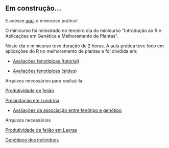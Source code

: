 ## Em construção...


E acesse [aqui](praticas_2017/pratica3_2017.html) o minicurso prático!

O minicurso foi ministrado no terceiro dia do minicurso "Introdução ao R e Aplicações em Genética e Melhoramento de Plantas".

Neste dia o minicurso teve duração de 2 horas. A aula prática teve foco em aplicações do R no melhoramento de plantas e foi dividida em:

* [Avaliações fenotípicas (tutorial)](praticas_2017/Pratica_aplicada_I.html)

* [Avaliações fenotípicas (slides)](teoricas_2017/Aplicacoes_R_Melhoramento_2017.html)

Arquivos necessários para realizá-la:

[Produtividade de feijão](praticas_2017/Feijao_Magno.csv)

[Precipitação em Londrina](praticas_2017/Tempo_Londrina.csv)

* [Avaliações da associação entre fenótipo e genótipo](praticas_2017/Pratica_aplicadaII.html)

Arquivos necessários

[Produtividade de feijão em Lavras](praticas_2017/Feijao_Lavras_para_Genotipos.csv)

[Genótipos dos indivíduos](praticas_2017/df.markers.tot.txt)